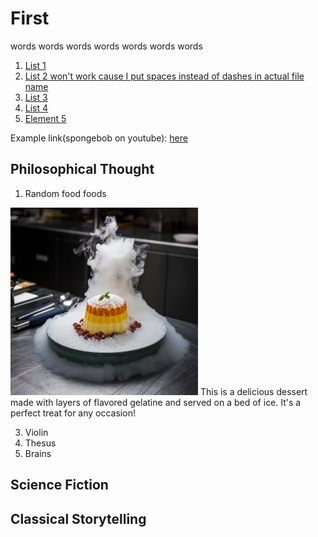 # First

words words words words words words words

1. [List 1](Example)
2. [List 2 won't work cause I put spaces instead of dashes in actual file name](Thought-expirement-example)
3. [List 3](README.md)
4. [List 4](README.md)
5. [Element 5](Example)

Example link(spongebob on youtube): [here](https://youtu.be/e3fS1SOwLWU?si=zqapl_hB7tp6oMVL)

## Philosophical Thought

1. Random food foods


<img src="Molecular-gastronomy-creations.jpeg" alt="random-food.jpeg" style="width:300px;"/>
This is a delicious dessert made with layers of flavored gelatine and served on a bed of ice. It's a perfect treat for any occasion!


3. Violin
4. Thesus
5. Brains

## Science Fiction

## Classical Storytelling
